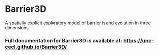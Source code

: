 # Barrier3D
A spatially explicit exploratory model of barrier island evolution in three dimensions.

### Full documentation for Barrier3D is available at: <https://unc-cecl.github.io/Barrier3D/>
